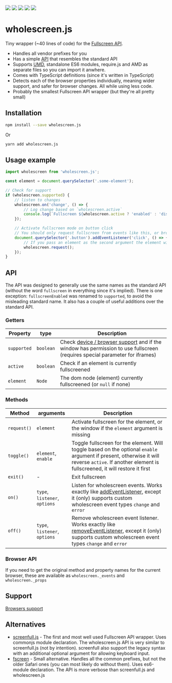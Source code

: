 [![](https://img.shields.io/npm/v/wholescreen.js.svg)](https://www.npmjs.com/package/wholescreen.js)
[![](https://img.shields.io/travis/friday/wholescreen.svg)](https://travis-ci.org/friday/wholescreen/branches)
[![](https://img.shields.io/bundlephobia/minzip/wholescreen.js.svg)](https://unpkg.com/wholescreen.js/dist/wholescreen.es.js)
[![](https://img.shields.io/github/license/friday/wholescreen.svg)](https://github.com/friday/wholescreen/blob/master/LICENCE)
[![](https://img.shields.io/npm/types/wholescreen.js.svg)](https://www.typescriptlang.org/)

# wholescreen.js
Tiny wrapper (~40 lines of code) for the [Fullscreen API](https://developer.mozilla.org/en/DOM/Using_full-screen_mode). 

* Handles all vendor prefixes for you
* Has a simple [API](#api) that resembles the standard API
* Supports [UMD](https://github.com/umdjs/umd), standalone ES6 modules, require.js and AMD as separate files so you can import it anwhere.
* Comes with TypeScript definitions (since it's written in TypeScript)
* Detects each of the browser properties individually, meaning wider support, and safer for browser changes. All while using less code.
* Probably the smallest Fullscreen API wrapper (but they're all pretty small)

## Installation

```bash
npm install --save wholescreen.js
```

Or

```bash
yarn add wholescreen.js
```

## Usage example
```js
import wholescreen from 'wholescreen.js';

const element = document.querySelector('.some-element');

// Check for support
if (wholescreen.supported) {
	// listen to changes
	wholescreen.on('change', () => {
		// Log change based on `wholescreen.active`
		console.log(`Fullscreen ${wholescreen.active ? 'enabled' : 'disabled'}`)
	});

	// Activate fullscreen mode on button click
	// You should only request fullscreen from events like this, or browsers will deny the request.
	document.querySelector('.button').addEventListener('click', () => {
		// If you pass an element as the second argument the element will fullscreen instead of the window
		wholescreen.request();
	});
}
```

## API

The API was designed to generally use the same names as the standard API (without the word `fullscreen` in everything since it's implied). There is one exception: `fullscreenEnabled` was renamed to `supported`, to avoid the misleading standard name. It also has a couple of useful additions over the standard API.

### Getters

| Property    | type      | Description 	|
|-------------|-----------|---------------|
| `supported` | `boolean` | Check [device / browser support](https://caniuse.com/#feat=fullscreen) and if the window has permission to use fullscreen (requires special parameter for iframes) |
| `active`    | `boolean` | Check if an element is currently fullscreened 	|
| `element`   | `Node`    | The dom node (element) currently fullscreened (or `null` if none) 	|

### Methods

| Method      | arguments                     | Description 	|
|-------------|-------------------------------|---------------|
| `request()` | `element`                     | Activate fullscreen for the element, or the window if the `element` argument is missing  	|
| `toggle()`  | `element`, `enable`           | Toggle fullscreen for the element. Will toggle based on the optional `enable` argument if present, otherwise it will reverse `active`. If another element is fullscreened, it will restore it first |
| `exit()`    | -                             | Exit fullscreen |
| `on()`      | `type`, `listener`, `options` | Listen for wholescreen events. Works exactly like [addEventListener](https://developer.mozilla.org/en-US/docs/Web/API/EventTarget/addEventListener), except it (only) supports custom wholescreen event types `change` and `error` |
| `off()`     | `type`, `listener`, `options` | Remove wholescreen event listener. Works exactly like [removeEventListener](https://developer.mozilla.org/en-US/docs/Web/API/EventTarget/removeEventListener), except it (only) supports custom wholescreen event types `change` and `error` |

### Browser API

If you need to get the original method and property names for the current browser, these are available as `wholescreen._events` and `wholescreen._props`

## Support

[Browsers support](https://caniuse.com/#feat=fullscreen)

## Alternatives
* [screenfull.js](https://github.com/sindresorhus/screenfull.js) - The first and most well used Fullscreen API wrapper. Uses commonjs module declaration. The wholescreen.js API is very similar to screenfull.js (not by intention). screenfull also support the legacy syntax with an additional optional argument for allowing keyboard input.
* [fscreen](https://github.com/rafrex/fscreen) - Small alternative. Handles all the common prefixes, but not the older Safari ones (you can most likely do without them). Uses es6-module declaration. The API is more verbose than screenfull.js and wholescreen.js
